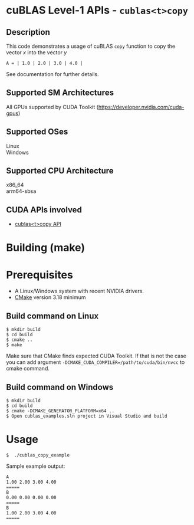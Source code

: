 # cuBLAS Level-1 APIs - `cublas<t>copy`

## Description

This code demonstrates a usage of cuBLAS `copy` function to copy the vector _x_ into the vector _y_

```
A = | 1.0 | 2.0 | 3.0 | 4.0 |
```

See documentation for further details.

## Supported SM Architectures

All GPUs supported by CUDA Toolkit (https://developer.nvidia.com/cuda-gpus)  

## Supported OSes

Linux  
Windows

## Supported CPU Architecture

x86_64  
arm64-sbsa

## CUDA APIs involved
- [cublas\<t>copy API](https://docs.nvidia.com/cuda/cublas/index.html#cublas-t-copy)

# Building (make)

# Prerequisites
- A Linux/Windows system with recent NVIDIA drivers.
- [CMake](https://cmake.org/download) version 3.18 minimum

## Build command on Linux
```
$ mkdir build
$ cd build
$ cmake ..
$ make
```
Make sure that CMake finds expected CUDA Toolkit. If that is not the case you can add argument `-DCMAKE_CUDA_COMPILER=/path/to/cuda/bin/nvcc` to cmake command.

## Build command on Windows
```
$ mkdir build
$ cd build
$ cmake -DCMAKE_GENERATOR_PLATFORM=x64 ..
$ Open cublas_examples.sln project in Visual Studio and build
```

# Usage
```
$  ./cublas_copy_example
```

Sample example output:

```
A
1.00 2.00 3.00 4.00 
=====
B
0.00 0.00 0.00 0.00 
=====
B
1.00 2.00 3.00 4.00 
=====

```
